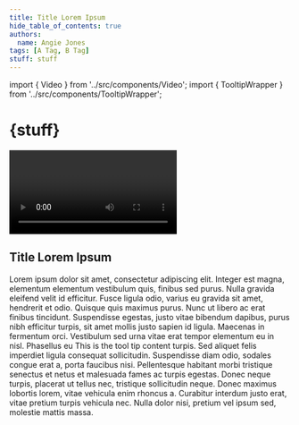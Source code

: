 ```yaml
---
title: Title Lorem Ipsum
hide_table_of_contents: true
authors:
  name: Angie Jones
tags: [A Tag, B Tag]
stuff: stuff
---
```


import { Video } from '../src/components/Video';
import { TooltipWrapper } from '../src/components/TooltipWrapper';

<div className="prose prose-pink">

# {stuff}

<Video url = 'https://vimeo.com/702200087'
description = 'A panel discussion on Decentralized Identity (DID) where we talk use cases, benefits, DIDs vs NFTs, and what should and shouldnt go on a blockchain.'
details='Lorem ipsum dolor sit amet, consectetur adipiscing elit. Integer est magna, elementum elementum vestibulum quis, finibus sed purus. Nulla gravida eleifend velit id efficitur. Fusce ligula odio, varius eu gravida sit amet, hendrerit et odio. Quisque quis maximus purus. Nunc ut libero ac erat finibus tincidunt. Suspendisse egestas, justo vitae bibendum dapibus, purus nibh efficitur turpis, sit amet mollis justo sapien id ligula. Maecenas in fermentum orci. Vestibulum sed urna vitae erat tempor elementum eu in nisl. Phasellus eu imperdiet turpis. Sed aliquet felis imperdiet ligula consequat sollicitudin. Suspendisse diam odio, sodales congue erat a, porta faucibus nisi. Pellentesque habitant morbi tristique senectus et netus et malesuada fames ac turpis egestas. Donec neque turpis, placerat ut tellus nec, tristique sollicitudin neque. Donec maximus lobortis lorem, vitae vehicula enim rhoncus a. Curabitur interdum justo erat, vitae pretium turpis vehicula nec. Nulla dolor nisi, pretium vel ipsum sed, molestie mattis massa.'
summary= 'Transcripted Summary'></Video>

</div>

<!--truncate-->

<div className="prose prose-pink mt-18">

## Title Lorem Ipsum

Lorem ipsum dolor sit amet, consectetur adipiscing elit. Integer est magna, elementum elementum vestibulum quis, finibus sed purus. Nulla gravida eleifend velit id efficitur. Fusce ligula odio, varius eu gravida sit amet, hendrerit et odio. Quisque quis maximus purus. Nunc ut libero ac erat finibus tincidunt. Suspendisse egestas, justo vitae bibendum dapibus, purus nibh efficitur turpis, sit amet mollis justo sapien id ligula. Maecenas in fermentum orci. Vestibulum sed urna vitae erat tempor elementum eu in nisl. Phasellus eu <TooltipWrapper trigger="imperdiet">This is the tool tip content</TooltipWrapper> turpis. Sed aliquet felis imperdiet ligula consequat sollicitudin. Suspendisse diam odio, sodales congue erat a, porta faucibus nisi. Pellentesque habitant morbi tristique senectus et netus et malesuada fames ac turpis egestas. Donec neque turpis, placerat ut tellus nec, tristique sollicitudin neque. Donec maximus lobortis lorem, vitae vehicula enim rhoncus a. Curabitur interdum justo erat, vitae pretium turpis vehicula nec. Nulla dolor nisi, pretium vel ipsum sed, molestie mattis massa.

</div>
